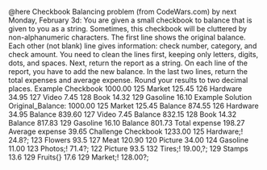 @here Checkbook Balancing problem (from CodeWars.com) by next Monday, February 3d:
You are given a small checkbook to balance that is given to you as a string. Sometimes, this checkbook will be cluttered by non-alphanumeric characters.
The first line shows the original balance. Each other (not blank) line gives information: check number, category, and check amount.
You need to clean the lines first, keeping only letters, digits, dots, and spaces. Next, return the report as a string. On each line of the report, you have to add the new balance. In the last two lines, return the total expenses and average expense. Round your results to two decimal places.
Example Checkbook
1000.00
125 Market 125.45
126 Hardware 34.95
127 Video 7.45
128 Book 14.32
129 Gasoline 16.10
Example Solution
Original_Balance: 1000.00
125 Market 125.45 Balance 874.55
126 Hardware 34.95 Balance 839.60
127 Video 7.45 Balance 832.15
128 Book 14.32 Balance 817.83
129 Gasoline 16.10 Balance 801.73
Total expense 198.27
Average expense 39.65
Challenge Checkbook
1233.00
125 Hardware;! 24.8?;
123 Flowers 93.5
127 Meat 120.90
120 Picture 34.00
124 Gasoline 11.00
123 Photos;! 71.4?;
122 Picture 93.5
132 Tires;! 19.00,?;
129 Stamps 13.6
129 Fruits{} 17.6
129 Market;! 128.00?;
